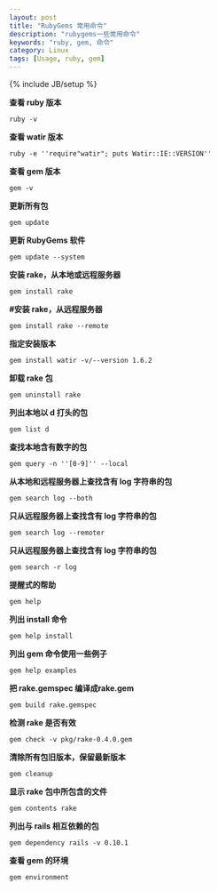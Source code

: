 ```yaml
---
layout: post
title: "RubyGems 常用命令"
description: "rubygems一些常用命令"
keywords: "ruby, gem, 命令"
category: Linux
tags: [Usage, ruby, gem]
---
```

{% include JB/setup %}

**查看 ruby 版本**

    ruby -v

**查看 watir 版本**

    ruby -e ''require"watir"; puts Watir::IE::VERSION''

**查看 gem 版本**

    gem -v

<!-- more -->
**更新所有包**

    gem update

**更新 RubyGems 软件**

    gem update --system

**安装 rake，从本地或远程服务器**

    gem install rake

**#安装 rake，从远程服务器**

    gem install rake --remote

**指定安装版本**

    gem install watir -v/--version 1.6.2

**卸载 rake 包**

    gem uninstall rake

**列出本地以 d 打头的包**

    gem list d

**查找本地含有数字的包**

    gem query -n ''[0-9]'' --local

**从本地和远程服务器上查找含有 log 字符串的包**

    gem search log --both

**只从远程服务器上查找含有 log 字符串的包**

    gem search log --remoter

**只从远程服务器上查找含有 log 字符串的包**

    gem search -r log

**提醒式的帮助**

    gem help

**列出 install 命令**

    gem help install

**列出 gem 命令使用一些例子**

    gem help examples

**把 rake.gemspec 编译成rake.gem**

    gem build rake.gemspec

**检测 rake 是否有效**

    gem check -v pkg/rake-0.4.0.gem

**清除所有包旧版本，保留最新版本**

    gem cleanup

**显示 rake 包中所包含的文件**

    gem contents rake

**列出与 rails 相互依赖的包**

    gem dependency rails -v 0.10.1

**查看 gem 的环境**

    gem environment

